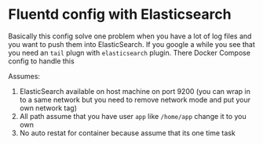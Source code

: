 # Fluentd config with Elasticsearch
Basically this config solve one problem when you have a lot of log files and you want to push them into ElasticSearch.
If you google a while you see that you need an `tail` plugn with `elasticsearch` plugin. There Docker Compose config to handle this

Assumes:
1. ElasticSearch available on host machine on port 9200 (you can wrap in to a same network but you need to remove network mode and put your own network tag)
2. All path assume that you have user `app` like `/home/app` change it to you own
3. No auto restat for container because assume that its one time task


